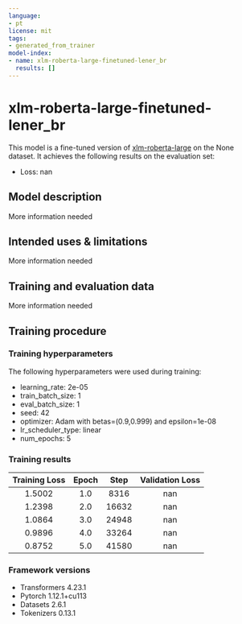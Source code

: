 ```yaml
---
language:
- pt
license: mit
tags:
- generated_from_trainer
model-index:
- name: xlm-roberta-large-finetuned-lener_br
  results: []
---
```


<!-- This model card has been generated automatically according to the information the Trainer had access to. You
should probably proofread and complete it, then remove this comment. -->

# xlm-roberta-large-finetuned-lener_br

This model is a fine-tuned version of [xlm-roberta-large](https://huggingface.co/xlm-roberta-large) on the None dataset.
It achieves the following results on the evaluation set:
- Loss: nan

## Model description

More information needed

## Intended uses & limitations

More information needed

## Training and evaluation data

More information needed

## Training procedure

### Training hyperparameters

The following hyperparameters were used during training:
- learning_rate: 2e-05
- train_batch_size: 1
- eval_batch_size: 1
- seed: 42
- optimizer: Adam with betas=(0.9,0.999) and epsilon=1e-08
- lr_scheduler_type: linear
- num_epochs: 5

### Training results

| Training Loss | Epoch | Step  | Validation Loss |
|:-------------:|:-----:|:-----:|:---------------:|
| 1.5002        | 1.0   | 8316  | nan             |
| 1.2398        | 2.0   | 16632 | nan             |
| 1.0864        | 3.0   | 24948 | nan             |
| 0.9896        | 4.0   | 33264 | nan             |
| 0.8752        | 5.0   | 41580 | nan             |


### Framework versions

- Transformers 4.23.1
- Pytorch 1.12.1+cu113
- Datasets 2.6.1
- Tokenizers 0.13.1
